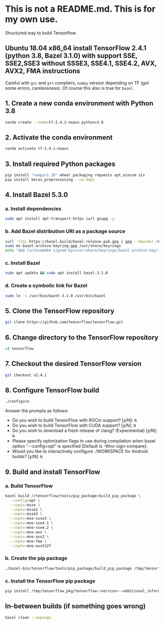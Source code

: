 # This is not a README.md. This is for my own use.
Structured way to build Tensorflow.

## Ubuntu 18.04 x86_64 install TensorFlow 2.4.1 (python 3.8, Bazel 3.1.0) with support SSE, SSE2,SSE3 without SSSE3, SSE4.1, SSE4.2, AVX, AVX2, FMA instructions

Careful with `gcc` and `g++` compilers, `numpy` version depending on TF (got some errors, carelessness). Of course this also is true for `bazel`.

## 1. Create a new conda environment with Python 3.8
```bash
conda create --name=tf-2.4.1-noavx python=3.8
```

## 2. Activate the conda environment
```bash
conda activate tf-2.4.1-noavx
```

## 3. Install required Python packages
```bash
pip install "numpy<1.20" wheel packaging requests opt_einsum six
pip install keras_preprocessing --no-deps
```

## 4. Install Bazel 5.3.0
### a. Install dependencies
```bash
sudo apt install apt-transport-https curl gnupg -y
```

### b. Add Bazel distribution URI as a package source
```bash
curl -fsSL https://bazel.build/bazel-release.pub.gpg | gpg --dearmor >bazel-archive-keyring.gpg
sudo mv bazel-archive-keyring.gpg /usr/share/keyrings
echo "deb [arch=amd64 signed-by=/usr/share/keyrings/bazel-archive-keyring.gpg] https://storage.googleapis.com/bazel-apt stable jdk1.8" | sudo tee /etc/apt/sources.list.d/bazel.list
```

### c. Install Bazel
```bash
sudo apt update && sudo apt install bazel-3.1.0
```

### d. Create a symbolic link for Bazel
```bash
sudo ln -s /usr/bin/bazel-3.1.0 /usr/bin/bazel
```

## 5. Clone the TensorFlow repository
```bash
git clone https://github.com/tensorflow/tensorflow.git
```
## 6. Change directory to the TensorFlow repository
```bash
cd tensorflow
```

## 7. Checkout the desired TensorFlow version
```bash
git checkout v2.4.1
```

## 8. Configure TensorFlow build
```bash
./configure
```

Answer the prompts as follows:
- Do you wish to build TensorFlow with ROCm support? [y/N]: `N`
- Do you wish to build TensorFlow with CUDA support? [y/N]: `N`
- Do you wish to download a fresh release of clang? (Experimental) [y/N]: `N`
- Please specify optimization flags to use during compilation when bazel option "--config=opt" is specified [Default is -Wno-sign-compare]:
- Would you like to interactively configure ./WORKSPACE for Android builds? [y/N]: `N`

## 9. Build and install TensorFlow
### a. Build TensorFlow
```bash
bazel build //tensorflow/tools/pip_package:build_pip_package \
  --config=opt \
  --copt=-msse \
  --copt=-msse2 \
  --copt=-msse3 \
  --copt=-mno-ssse3 \
  --copt=-mno-sse4.1 \
  --copt=-mno-sse4.2 \
  --copt=-mno-avx \
  --copt=-mno-avx2 \
  --copt=-mno-fma \
  --copt=-mno-avx512f
```

### b. Create the pip package
```bash
./bazel-bin/tensorflow/tools/pip_package/build_pip_package /tmp/tensorflow_pkg
```

### c. Install the TensorFlow pip package
```bash
pip install /tmp/tensorflow_pkg/tensorflow-<version>-<additional_information>.whl
```

## In-between builds (if something goes wrong)
```bash
bazel clean --expunge
```

